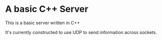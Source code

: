 # A basic C++ Server

This is a basic server written in C++

It's currently constructed to use UDP to send information across sockets.
